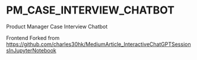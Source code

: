 # PM_CASE_INTERVIEW_CHATBOT
Product Manager Case Interview Chatbot 


Frontend Forked from https://github.com/charles30hk/MediumArticle_InteractiveChatGPTSessionsInJupyterNotebook
